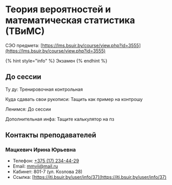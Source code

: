 # Теория вероятностей и математическая статистика (ТВиМС)

СЭО предмета: [https://lms.bsuir.by/course/view.php?id=3555](https://lms.bsuir.by/course/view.php?id=3555)

{% hint style="info" %}
Экзамен
{% endhint %}

## До сессии

Ту ду: Тренировочная контрольная

Куда сдавать свои рукописи: Тащить как пример на контрошу

Ленимся: До сессии

Дополнительная инфа: Тащите калькулятор на пз

## Контакты преподавателей

### Мацкевич Ирина Юрьевна

* Телефон: [+375 (17) 234-44-29](tel:+375172344429)
* Email: [mmvii@mail.ru](mailto:mmvii@mail.ru)
* Кабинет: 801-7 (ул. Козлова 28)
* Ссылка: [https://iti.bsuir.by/user/info/37](https://iti.bsuir.by/user/info/37)
